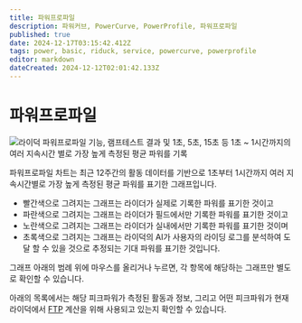 ```yaml
---
title: 파워프로파일 
description: 파워커브, PowerCurve, PowerProfile, 파워프로파일
published: true
date: 2024-12-17T03:15:42.412Z
tags: power, basic, riduck, service, powercurve, powerprofile
editor: markdown
dateCreated: 2024-12-12T02:01:42.133Z
---
```


# 파워프로파일

![라이덕 파워프로파일 기능, 램프테스트 결과 및 1초, 5초, 15초 등 1초 ~ 1시간까지의 여러 지속시간 별로 가장 높게 측정된 평균 파워를 기록](https://riduck.gitbook.io/~gitbook/image?url=https%3A%2F%2F1228992860-files.gitbook.io%2F%7E%2Ffiles%2Fv0%2Fb%2Fgitbook-x-prod.appspot.com%2Fo%2Fspaces%252F1W2KzDkklWlyVyEY85uG%252Fuploads%252FjROBN29J1Rt3PYPKVuwm%252F%25ED%258C%258C%25EC%259B%258C%25ED%2594%2584%25EB%25A1%259C%25ED%258C%258C%25EC%259D%25BC.png%3Falt%3Dmedia%26token%3Dea2ad316-1c10-4aa7-8448-61704777acab&width=768&dpr=2&quality=100&sign=d7ccb325&sv=2)

파워프로파일 차트는 최근 12주간의 활동 데이터를 기반으로 1초부터 1시간까지 여러 지속시간별로 가장 높게 측정된 평균 파워를 표기한 그래프입니다. 

* 빨간색으로 그려지는 그래프는 라이더가 실제로 기록한 파워를 표기한 것이고
* 파란색으로 그려지는 그래프는 라이더가 필드에서만 기록한 파워를 표기한 것이고
* 노란색으로 그려지는 그래프는 라이더가 실내에서만 기록한 파워를 표기한 것이며
* 초록색으로 그려지는 그래프는 라이덕의 AI가 사용자의 라이딩 로그를 분석하여 도달 할 수 있을 것으로 추정되는 기대 파워를 표기한 것입니다.

그래프 아래의 범례 위에 마우스를 올리거나 누르면, 각 항목에 해당하는 그래프만 별도로 확인할 수 있습니다.

아래의 목록에서는 해당 피크파워가 측정된 활동과 정보, 그리고 어떤 피크파워가 현재 라이덕에서 [FTP](/ko/aerobic/cycling/term/FTP) 계산을 위해 사용되고 있는지 확인할 수 있습니다.